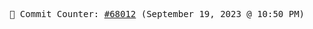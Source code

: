 <p align="center">
    <samp>
        📮 Commit Counter: <a href="https://github.com/Javascript-void0/Javascript-void0/commits/main">#68012</a> (September 19, 2023 @ 10:50 PM)
    </samp>
</p>